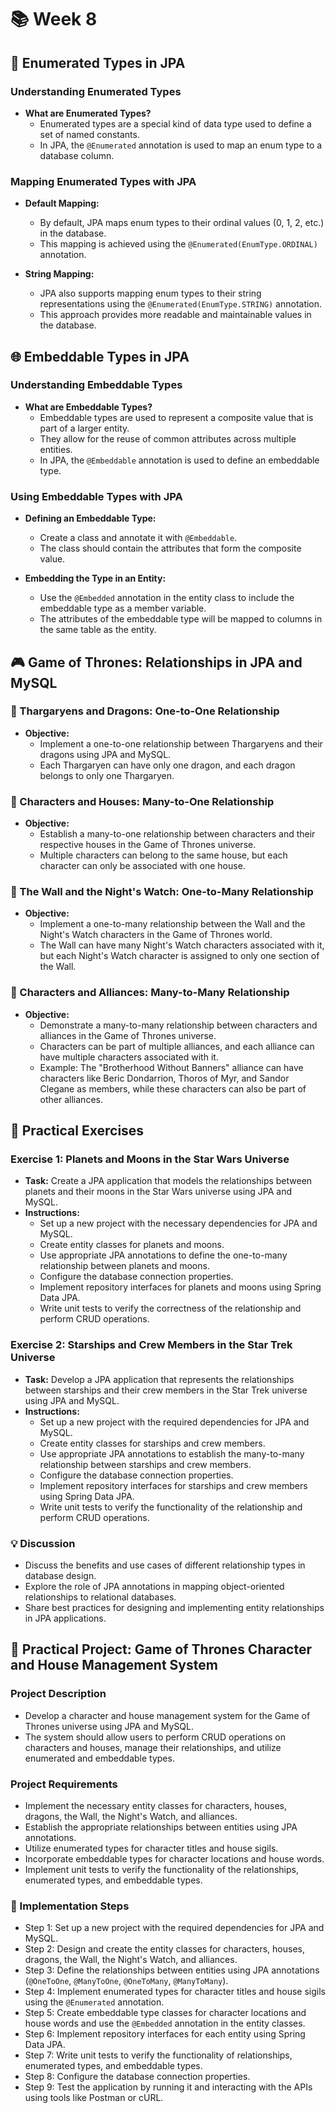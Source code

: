 # 📚 Week 8

## 🔢 Enumerated Types in JPA

### Understanding Enumerated Types
- **What are Enumerated Types?**
  - Enumerated types are a special kind of data type used to define a set of named constants.
  - In JPA, the `@Enumerated` annotation is used to map an enum type to a database column.

### Mapping Enumerated Types with JPA
- **Default Mapping:**
  - By default, JPA maps enum types to their ordinal values (0, 1, 2, etc.) in the database.
  - This mapping is achieved using the `@Enumerated(EnumType.ORDINAL)` annotation.

- **String Mapping:**
  - JPA also supports mapping enum types to their string representations using the `@Enumerated(EnumType.STRING)` annotation.
  - This approach provides more readable and maintainable values in the database.

## 🌐 Embeddable Types in JPA

### Understanding Embeddable Types
- **What are Embeddable Types?**
  - Embeddable types are used to represent a composite value that is part of a larger entity.
  - They allow for the reuse of common attributes across multiple entities.
  - In JPA, the `@Embeddable` annotation is used to define an embeddable type.

### Using Embeddable Types with JPA
- **Defining an Embeddable Type:**
  - Create a class and annotate it with `@Embeddable`.
  - The class should contain the attributes that form the composite value.

- **Embedding the Type in an Entity:**
  - Use the `@Embedded` annotation in the entity class to include the embeddable type as a member variable.
  - The attributes of the embeddable type will be mapped to columns in the same table as the entity.

## 🎮 Game of Thrones: Relationships in JPA and MySQL

### 🐉 Thargaryens and Dragons: One-to-One Relationship
- **Objective:**
  - Implement a one-to-one relationship between Thargaryens and their dragons using JPA and MySQL.
  - Each Thargaryen can have only one dragon, and each dragon belongs to only one Thargaryen.

### 🏰 Characters and Houses: Many-to-One Relationship
- **Objective:**
  - Establish a many-to-one relationship between characters and their respective houses in the Game of Thrones universe.
  - Multiple characters can belong to the same house, but each character can only be associated with one house.

### 🧱 The Wall and the Night's Watch: One-to-Many Relationship
- **Objective:**
  - Implement a one-to-many relationship between the Wall and the Night's Watch characters in the Game of Thrones world.
  - The Wall can have many Night's Watch characters associated with it, but each Night's Watch character is assigned to only one section of the Wall.

### 🤝 Characters and Alliances: Many-to-Many Relationship
- **Objective:**
  - Demonstrate a many-to-many relationship between characters and alliances in the Game of Thrones universe.
  - Characters can be part of multiple alliances, and each alliance can have multiple characters associated with it.
  - Example: The "Brotherhood Without Banners" alliance can have characters like Beric Dondarrion, Thoros of Myr, and Sandor Clegane as members, while these characters can also be part of other alliances.

## 🎨 Practical Exercises

### Exercise 1: Planets and Moons in the Star Wars Universe
- **Task:** Create a JPA application that models the relationships between planets and their moons in the Star Wars universe using JPA and MySQL.
- **Instructions:**
  - Set up a new project with the necessary dependencies for JPA and MySQL.
  - Create entity classes for planets and moons.
  - Use appropriate JPA annotations to define the one-to-many relationship between planets and moons.
  - Configure the database connection properties.
  - Implement repository interfaces for planets and moons using Spring Data JPA.
  - Write unit tests to verify the correctness of the relationship and perform CRUD operations.

### Exercise 2: Starships and Crew Members in the Star Trek Universe
- **Task:** Develop a JPA application that represents the relationships between starships and their crew members in the Star Trek universe using JPA and MySQL.
- **Instructions:**
  - Set up a new project with the required dependencies for JPA and MySQL.
  - Create entity classes for starships and crew members.
  - Use appropriate JPA annotations to establish the many-to-many relationship between starships and crew members.
  - Configure the database connection properties.
  - Implement repository interfaces for starships and crew members using Spring Data JPA.
  - Write unit tests to verify the functionality of the relationship and perform CRUD operations.

### 💡 Discussion
- Discuss the benefits and use cases of different relationship types in database design.
- Explore the role of JPA annotations in mapping object-oriented relationships to relational databases.
- Share best practices for designing and implementing entity relationships in JPA applications.

## 🧩 Practical Project: Game of Thrones Character and House Management System

### Project Description
- Develop a character and house management system for the Game of Thrones universe using JPA and MySQL.
- The system should allow users to perform CRUD operations on characters and houses, manage their relationships, and utilize enumerated and embeddable types.

### Project Requirements
- Implement the necessary entity classes for characters, houses, dragons, the Wall, the Night's Watch, and alliances.
- Establish the appropriate relationships between entities using JPA annotations.
- Utilize enumerated types for character titles and house sigils.
- Incorporate embeddable types for character locations and house words.
- Implement unit tests to verify the functionality of the relationships, enumerated types, and embeddable types.

### 🚀 Implementation Steps
- Step 1: Set up a new project with the required dependencies for JPA and MySQL.
- Step 2: Design and create the entity classes for characters, houses, dragons, the Wall, the Night's Watch, and alliances.
- Step 3: Define the relationships between entities using JPA annotations (`@OneToOne`, `@ManyToOne`, `@OneToMany`, `@ManyToMany`).
- Step 4: Implement enumerated types for character titles and house sigils using the `@Enumerated` annotation.
- Step 5: Create embeddable type classes for character locations and house words and use the `@Embedded` annotation in the entity classes.
- Step 6: Implement repository interfaces for each entity using Spring Data JPA.
- Step 7: Write unit tests to verify the functionality of relationships, enumerated types, and embeddable types.
- Step 8: Configure the database connection properties.
- Step 9: Test the application by running it and interacting with the APIs using tools like Postman or cURL.

